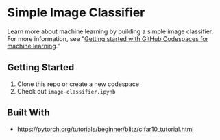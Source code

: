 # Simple Image Classifier

Learn more about machine learning by building a simple image classifier. For more information, see "[Getting started with GitHub Codespaces for machine learning](https://docs.github.com/en/codespaces/developing-in-codespaces/getting-started-with-github-codespaces-for-machine-learning)."

## Getting Started

1. Clone this repo or create a new codespace
2. Check out `image-classifier.ipynb`

## Built With

- <https://pytorch.org/tutorials/beginner/blitz/cifar10_tutorial.html>
